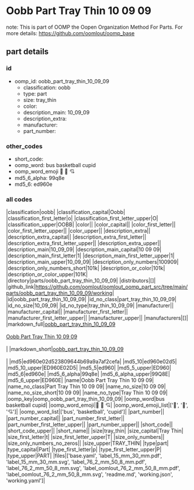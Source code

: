 # Oobb Part Tray Thin 10 09 09  

note: This is part of OOMP the Oopen Organization Method For Parts. For more details: https://github.com/oomlout/oomp_base

##  part details





### id
* oomp_id: oobb_part_tray_thin_10_09_09
  * classification: oobb
  * type: part
  * size: tray_thin
  * color: 
  * description_main: 10_09_09
  * description_extra: 
  * manufacturer: 
  * part_number: 

### other_codes
* short_code: 
* oomp_word: bus basketball cupid
* oomp_word_emoji :bus: :basketball: :cupid:
* md5_6_alpha: 99q8e
* md5_6: ed960e

### all codes 
|classification|oobb|
|classification_capital|Oobb|
|classification_first_letter|o|
|classification_first_letter_upper|O|
|classification_upper|OOBB|
|color||
|color_capital||
|color_first_letter||
|color_first_letter_upper||
|color_upper||
|description_extra||
|description_extra_capital||
|description_extra_first_letter||
|description_extra_first_letter_upper||
|description_extra_upper||
|description_main|10_09_09|
|description_main_capital|10 09 09|
|description_main_first_letter|1|
|description_main_first_letter_upper|1|
|description_main_upper|10_09_09|
|description_only_numbers|100909|
|description_only_numbers_short|101k|
|description_or_color|101k|
|description_or_color_upper|101K|
|directory|parts/oobb_part_tray_thin_10_09_09|
|distributors|[]|
|github_link|https://github.com/oomlout/oomlout_oomp_part_src/tree/main/parts/oobb_part_tray_thin_10_09_09/working|
|id|oobb_part_tray_thin_10_09_09|
|id_no_class|part_tray_thin_10_09_09|
|id_no_size|10_09_09|
|id_no_type|tray_thin_10_09_09|
|manufacturer||
|manufacturer_capital||
|manufacturer_first_letter||
|manufacturer_first_letter_upper||
|manufacturer_upper||
|manufacturers|[]|
|markdown_full|[oobb_part_tray_thin_10_09_09](https://github.com/oomlout/oomlout_oomp_part_src/tree/main/parts/oobb_part_tray_thin_10_09_09/working)<br>[](https://github.com/oomlout/oomlout_oomp_part_src/tree/main/parts/oobb_part_tray_thin_10_09_09/working)<br>[Oobb Part Tray Thin 10 09 09](https://github.com/oomlout/oomlout_oomp_part_src/tree/main/parts/oobb_part_tray_thin_10_09_09/working)<br><br>|
|markdown_short|[oobb_part_tray_thin_10_09_09](https://github.com/oomlout/oomlout_oomp_part_src/tree/main/parts/oobb_part_tray_thin_10_09_09/working)<br><br>|
|md5|ed960e02d523809644b69a9a7af2cefa|
|md5_10|ed960e02d5|
|md5_10_upper|ED960E02D5|
|md5_5|ed960|
|md5_5_upper|ED960|
|md5_6|ed960e|
|md5_6_alpha|99q8e|
|md5_6_alpha_upper|99Q8E|
|md5_6_upper|ED960E|
|name|Oobb Part Tray Thin 10 09 09|
|name_no_class|Part Tray Thin 10 09 09|
|name_no_size|10 09 09|
|name_no_size_short|10 09 09|
|name_no_type|Tray Thin 10 09 09|
|oomp_key|oomp_oobb_part_tray_thin_10_09_09|
|oomp_word|bus basketball cupid|
|oomp_word_emoji|:bus: :basketball: :cupid:|
|oomp_word_emoji_list|[':bus:', ':basketball:', ':cupid:']|
|oomp_word_list|['bus', 'basketball', 'cupid']|
|part_number||
|part_number_capital||
|part_number_first_letter||
|part_number_first_letter_upper||
|part_number_upper||
|short_code||
|short_code_upper||
|short_name||
|size|tray_thin|
|size_capital|Tray Thin|
|size_first_letter|t|
|size_first_letter_upper|T|
|size_only_numbers||
|size_only_numbers_no_zeros||
|size_upper|TRAY_THIN|
|type|part|
|type_capital|Part|
|type_first_letter|p|
|type_first_letter_upper|P|
|type_upper|PART|
|files|['base.yaml', 'label_15_mm_30_mm.pdf', 'label_15_mm_30_mm.svg', 'label_76_2_mm_50_8_mm.pdf', 'label_76_2_mm_50_8_mm.svg', 'label_oomlout_76_2_mm_50_8_mm.pdf', 'label_oomlout_76_2_mm_50_8_mm.svg', 'readme.md', 'working.json', 'working.yaml']|
